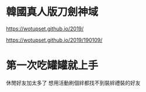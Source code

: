 # 韓國真人版刀劍神域

https://wotupset.github.io/2019/

https://wotupset.github.io/2019/190109/


# 第一次吃罐罐就上手

休閒好友加太多了
想用活動刷個絆都找不到裝絆禮裝的好友

#

